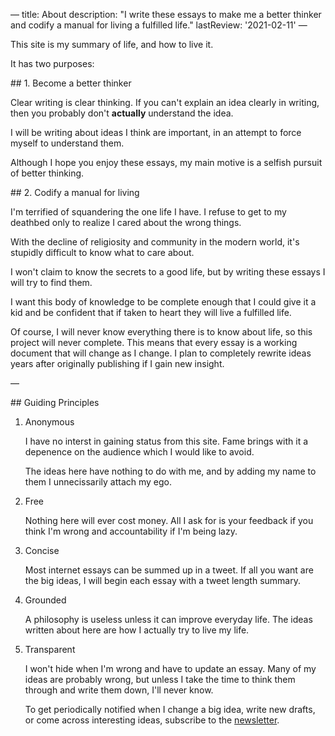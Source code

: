 &#x2014;
title: About
description: "I write these essays to make me a better thinker and codify a manual for living a fulfilled life."
lastReview: '2021-02-11'
&#x2014;

This site is my summary of life, and how to live it.

It has two purposes:

\## 1. Become a better thinker

Clear writing is clear thinking.
If you can't explain an idea clearly in writing, then you probably don't **actually** understand the idea.

I will be writing about ideas I think are important, in an attempt to force myself to understand them.

Although I hope you enjoy these essays, my main motive is a selfish pursuit of better thinking.

\## 2. Codify a manual for living

I'm terrified of squandering the one life I have.
I refuse to get to my deathbed only to realize I cared about the wrong things.

With the decline of religiosity and community in the modern world, it's stupidly difficult to know what to care about.

I won't claim to know the secrets to a good life, but by writing these essays I will try to find them.

I want this body of knowledge to be complete enough that I could give it a kid and be confident that if taken to heart they will live a fulfilled life.

Of course, I will never know everything there is to know about life, so this project will never complete.
This means that every essay is a working document that will change as I change.
I plan to completely rewrite ideas years after originally publishing if I gain new insight.

&#x2014;

\## Guiding Principles

1.  Anonymous
    
    I have no interst in gaining status from this site.
    Fame brings with it a depenence on the audience which I would like to avoid.
    
    The ideas here have nothing to do with me, and by adding my name to them I unnecissarily attach my ego.

2.  Free
    
    Nothing here will ever cost money.
    All I ask for is your feedback if you think I'm wrong and accountability if I'm being lazy.

3.  Concise
    
    Most internet essays can be summed up in a tweet.
    If all you want are the big ideas, I will begin each essay with a tweet length summary.

4.  Grounded
    
    A philosophy is useless unless it can improve everyday life.
    The ideas written about here are how I actually try to live my life.

5.  Transparent
    
    I won't hide when I'm wrong and have to update an essay.
    Many of my ideas are probably wrong, but unless I take the time to think them through and write them down, I'll never know.
    
    To get periodically notified when I change a big idea, write new drafts, or come across interesting ideas, subscribe to the [newsletter](/newsletter).

